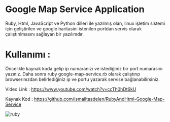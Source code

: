 # Google Map Service Application

Ruby, Html, JavaScript ve Python dilleri ile yazılmış olan, linux işletim sistemi için
geliştirilen ve google haritasini istenilen portdan servis olarak
çalıştırılmasını sağlayan bir yazılımdır.

# Kullanımı :
Öncelikle kaynak koda gelip ip numaranızı ve istediğiniz bir port
numarasını yazınız. Daha sonra ruby google-map-service.rb olarak
çalıştırıp browserınızdan belirlediğiniz ip ve portu yazarak servise
bağlanabilirsiniz.

Video Link : https://www.youtube.com/watch?v=ccTh0hDt6kU

Kaynak Kod : https://github.com/ismailtasdelen/RubyAndHtml-Google-Map-Service

![ruby](https://cloud.githubusercontent.com/assets/15425071/15742503/5263a0fc-288d-11e6-9940-18ee933fdf74.png)
